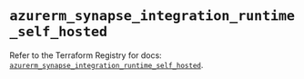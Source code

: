 # `azurerm_synapse_integration_runtime_self_hosted`

Refer to the Terraform Registry for docs: [`azurerm_synapse_integration_runtime_self_hosted`](https://registry.terraform.io/providers/hashicorp/azurerm/3.98.0/docs/resources/synapse_integration_runtime_self_hosted).
